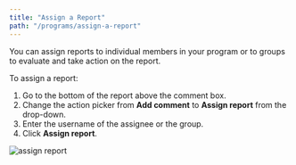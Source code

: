 ```yaml
---
title: "Assign a Report"
path: "/programs/assign-a-report"
---
```


You can assign reports to individual members in your program or to groups to evaluate and take action on the report. 

To assign a report:
1) Go to the bottom of the report above the comment box.
2) Change the action picker from **Add comment** to **Assign report** from the drop-down.  
3) Enter the username of the assignee or the group. 
4) Click **Assign report**. 

![assign report](https://github.com/Hacker0x01/docs.hackerone.com/blob/master/docs/programs/assign-report.png?raw=true)
